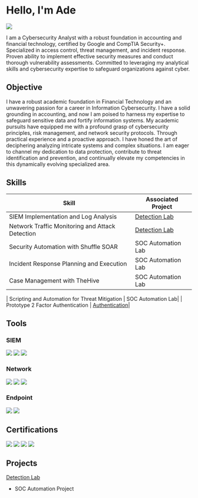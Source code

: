 # Hello, I'm Ade
<a href="https://www.linkedin.com/in/adedapo-ogunwoolu-59a395134/"><img src="https://img.shields.io/badge/-LinkedIn-0072b1?&style=for-the-badge&logo=linkedin&logoColor=white" /></a>

I am a Cybersecurity Analyst with a robust foundation in accounting and financial technology, certified by Google and CompTIA Security+. Specialized in access control, threat management, and incident response. Proven ability to implement effective security measures and conduct thorough vulnerability assessments. Committed to leveraging my analytical skills and cybersecurity expertise to safeguard organizations against cyber.

## Objective
I have a robust academic foundation in Financial Technology and an unwavering passion for a career in Information Cybersecurity. I have a solid grounding in accounting, and now I am poised to harness my expertise to safeguard sensitive data and fortify information systems. My academic pursuits have equipped me with a profound grasp of cybersecurity principles, risk management, and network security protocols. Through practical experience and a proactive approach. I have honed the art of deciphering analyzing intricate systems and complex situations. I am eager to channel my dedication to data protection, contribute to threat identification and prevention, and continually elevate my competencies in this dynamically evolving specialized area.

## Skills


| Skill                                         | Associated Project         |
|-----------------------------------------------|----------------------------|
| SIEM Implementation and Log Analysis          |  <a href=https://github.com/AdedapoOG/Detection-Lab/tree/main>Detection Lab</a>|
| Network Traffic Monitoring and Attack Detection | <a href=https://github.com/AdedapoOG/Detection-Lab/tree/main>Detection Lab</a>|
| Security Automation with Shuffle SOAR         | SOC Automation Lab|
| Incident Response Planning and Execution      | SOC Automation Lab|
| Case Management with TheHive                  | SOC Automation Lab|

| Scripting and Automation for Threat Mitigation | SOC Automation Lab|
| Prototype 2 Factor Authentication             | <a href="https://www.figma.com/proto/HLIEQwHauOlsAC7fKcI0ZH/EMBRACE-LOAN-APP?type=design&node-id=34-44&t=bN8OPw9tBYeKHDur-1&scaling=scale-down&page-id=0%3A1&starting-point-node-id=4%3A2&show-proto-sidebar=1">Authentication</a>|

## Tools


### SIEM
<div>
    <img src="https://img.shields.io/badge/-Microsoft_Sentinel-0078D4?&style=for-the-badge&logo=Microsoft&logoColor=white" />
    <img src="https://img.shields.io/badge/-Splunk-000000?&style=for-the-badge&logo=Splunk&logoColor=white" />
    <img src="https://img.shields.io/badge/-Elastic-005571?&style=for-the-badge&logo=Elastic&logoColor=white" />
</div>

### Network
<div>
    <img src="https://img.shields.io/badge/-Wireshark-1679A7?&style=for-the-badge&logo=Wireshark&logoColor=white" />
    <img src="https://img.shields.io/badge/-Suricata-EF3B2D?&style=for-the-badge&logo=Suricata&logoColor=white" />
    <img src="https://img.shields.io/badge/-Zeek-777BB4?&style=for-the-badge&logo=Zeek&logoColor=white" />
</div>

### Endpoint
<div>
    <img src="https://img.shields.io/badge/-Microsoft_Defender_for_Endpoint-00A4EF?&style=for-the-badge&logo=Microsoft&logoColor=white" />
    <img src="https://img.shields.io/badge/-Velociraptor-4B275F?&style=for-the-badge&logo=Velociraptor&logoColor=white" />
</div>

## Certifications
<div>
<img src="https://img.shields.io/badge/-Security%2B-FF0000?&style=for-the-badge&logo=CompTIA&logoColor=white" />
<img src="https://img.shields.io/badge/-Network%2B-007ACC?&style=for-the-badge&logo=CompTIA&logoColor=white" />
<img src="https://img.shields.io/badge/-ISC%C2%B2_Cybersecurity-007ACC?&style=for-the-badge&logo=ISC2&logoColor=white" />
<img src="https://img.shields.io/badge/-Google_Cybersecurity_Certificate-4285F4?&style=for-the-badge&logo=Google&logoColor=white" />

</div>

## Projects
<a href=https://github.com/AdedapoOG/Detection-Lab/tree/main>Detection Lab</a>
- SOC Automation Project
